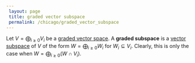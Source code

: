 ```yaml
---
 layout: page
 title: graded vector subspace
 permalink: /chicago/graded_vector_subspace
---
```

Let $V = \bigoplus_{i\geq0} V_i$ be a [graded vector space](https://mathgloss.github.io/MathGloss/chicago/graded_vector_space). A **graded subspace** is a [vector subspace](https://mathgloss.github.io/MathGloss/chicago/vector_subspace) of $V$ of the form $W = \bigoplus_{i\geq 0}W_i$ for $W_i \subseteq V_i$.  Clearly, this is only the case when $W= \bigoplus_{i\geq 0} (W\cap V_i)$. 

